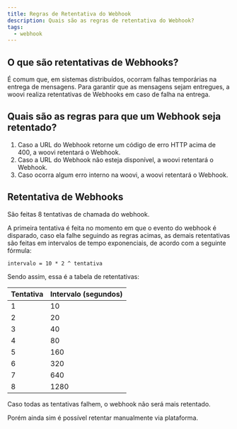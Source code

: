 ```yaml
---
title: Regras de Retentativa do Webhook
description: Quais são as regras de retentativa do Webhook?
tags:
  - webhook
---
```


## O que são retentativas de Webhooks?

É comum que, em sistemas distribuídos, ocorram falhas temporárias na entrega de mensagens. Para garantir que as mensagens sejam entregues, a woovi realiza retentativas de Webhooks em caso de falha na entrega.

## Quais são as regras para que um Webhook seja retentado?

1. Caso a URL do Webhook retorne um código de erro HTTP acima de 400, a woovi retentará o Webhook.
2. Caso a URL do Webhook não esteja disponível, a woovi retentará o Webhook.
3. Caso ocorra algum erro interno na woovi, a woovi retentará o Webhook.

## Retentativa de Webhooks

São feitas 8 tentativas de chamada do webhook.

A primeira tentativa é feita no momento em que o evento do webhook é disparado, caso ela falhe seguindo as regras acimas, as demais retentativas são feitas em intervalos de tempo exponenciais, de acordo com a seguinte fórmula:

```
intervalo = 10 * 2 ^ tentativa
```

Sendo assim, essa é a tabela de retentativas:

| Tentativa | Intervalo (segundos) |
| --------- | -------------------- |
| 1         | 10                   |
| 2         | 20                   |
| 3         | 40                   |
| 4         | 80                   |
| 5         | 160                  |
| 6         | 320                  |
| 7         | 640                  |
| 8         | 1280                 |

Caso todas as tentativas falhem, o webhook não será mais retentado.

Porém ainda sim é possível retentar manualmente via plataforma.
